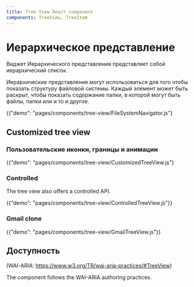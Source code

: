 ```yaml
---
title: Tree View React component
components: TreeView, TreeItem
---
```


# Иерархическое представление

<p class="description">Виджет Иерархического представления представляет собой иерархический список.</p>

Иерархические представления могут использоваться для того чтобы показать структуру файловой системы. Каждый элемент может быть раскрыт, чтобы показать содержание папки, в которой могут быть файлы, папки или и то и другое.

{{"demo": "pages/components/tree-view/FileSystemNavigator.js"}

## Customized tree view

### Пользовательские иконки, границы и анимации

{{"demo": "pages/components/tree-view/CustomizedTreeView.js"}

### Controlled

The tree view also offers a controlled API.

{{"demo": "pages/components/tree-view/ControlledTreeView.js"}}

### Gmail clone

{{"demo": "pages/components/tree-view/GmailTreeView.js"}}

## Доступность

(WAI-ARIA: https://www.w3.org/TR/wai-aria-practices/#TreeView)

The component follows the WAI-ARIA authoring practices.